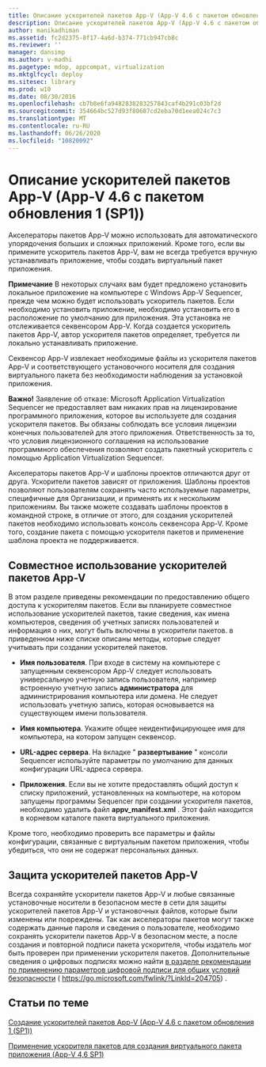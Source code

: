 ```yaml
---
title: Описание ускорителей пакетов App-V (App-V 4.6 с пакетом обновления 1 (SP1))
description: Описание ускорителей пакетов App-V (App-V 4.6 с пакетом обновления 1 (SP1))
author: manikadhiman
ms.assetid: fc2d2375-8f17-4a6d-b374-771cb947cb8c
ms.reviewer: ''
manager: dansimp
ms.author: v-madhi
ms.pagetype: mdop, appcompat, virtualization
ms.mktglfcycl: deploy
ms.sitesec: library
ms.prod: w10
ms.date: 08/30/2016
ms.openlocfilehash: cb7b8e6fa9482838283257843caf4b291c03bf2d
ms.sourcegitcommit: 354664bc527d93f80687cd2eba70d1eea024c7c3
ms.translationtype: MT
ms.contentlocale: ru-RU
ms.lasthandoff: 06/26/2020
ms.locfileid: "10820092"
---
```

# Описание ускорителей пакетов App-V (App-V 4.6 с пакетом обновления 1 (SP1))


Акселераторы пакетов App-V можно использовать для автоматического упорядочения больших и сложных приложений. Кроме того, если вы примените ускоритель пакетов App-V, вам не всегда требуется вручную устанавливать приложение, чтобы создать виртуальный пакет приложения.

**Примечание**  В некоторых случаях вам будет предложено установить локальное приложение на компьютере с Windows App-V Sequencer, прежде чем можно будет использовать ускоритель пакетов. Если необходимо установить приложение, необходимо установить его в расположение по умолчанию для приложения. Эта установка не отслеживается секвенсором App-V. Когда создается ускоритель пакетов App-V, автор ускорителя пакетов определяет, требуется ли локально устанавливать приложение.

 

Секвенсор App-V извлекает необходимые файлы из ускорителя пакетов App-V и соответствующего установочного носителя для создания виртуального пакета без необходимости наблюдения за установкой приложения.

**Важно!**  Заявление об отказе: Microsoft Application Virtualization Sequencer не предоставляет вам никаких прав на лицензирование программного приложения, которое вы используете для создания ускорителя пакетов. Вы обязаны соблюдать все условия лицензии конечных пользователей для этого приложения. Ответственность за то, что условия лицензионного соглашения на использование программного обеспечения позволяют создать пакетный ускоритель с помощью Application Virtualization Sequencer.

 

Акселераторы пакетов App-V и шаблоны проектов отличаются друг от друга. Ускорители пакетов зависят от приложения. Шаблоны проектов позволяют пользователям сохранять часто используемые параметры, специфичные для Организации, и применять их к нескольким приложениям. Вы также можете создавать шаблоны проектов в командной строке, в отличие от этого, для создания ускорителей пакетов необходимо использовать консоль секвенсора App-V. Кроме того, создание пакета с помощью ускорителя пакетов и применение шаблона проекта не поддерживается.

## Совместное использование ускорителей пакетов App-V


В этом разделе приведены рекомендации по предоставлению общего доступа к ускорителям пакетов. Если вы планируете совместное использование ускорителей пакетов, такие сведения, как имена компьютеров, сведения об учетных записях пользователей и информация о них, могут быть включены в ускорители пакетов. в приведенном ниже списке описаны методы, которые следует учитывать при создании ускорителей пакетов.

-   **Имя пользователя**. При входе в систему на компьютере с запущенным секвенсором App-V следует использовать универсальную учетную запись пользователя, например встроенную учетную запись **администратора** для администрирования компьютера или домена. Не следует использовать учетную запись, которая основывается на существующем имени пользователя.

-   **Имя компьютера**. Укажите общее неидентифицирующее имя для компьютера, на котором запущен секвенсор.

-   **URL-адрес сервера**. На вкладке " **развертывание** " консоли Sequencer используйте параметры по умолчанию для данных конфигурации URL-адреса сервера.

-   **Приложения**. Если вы не хотите предоставлять общий доступ к списку приложений, установленных на компьютере, на котором запущены программы Sequencer при создании ускорителя пакетов, необходимо удалить файл **appv\_manifest.xml** . Этот файл находится в корневом каталоге пакета виртуального приложения.

Кроме того, необходимо проверить все параметры и файлы конфигурации, связанные с виртуальным пакетом приложения, чтобы убедиться, что они не содержат персональных данных.

## Защита ускорителей пакетов App-V


Всегда сохраняйте ускорители пакетов App-V и любые связанные установочные носители в безопасном месте в сети для защиты ускорителей пакетов App-V и установочных файлов, которые были изменены или повреждены. Так как акселераторы пакетов могут также содержать данные пароля и сведения о пользователе, необходимо сохранять ускорители пакетов App-V в безопасном месте, а после создания и повторной подписи пакета ускорителя, чтобы издатель мог быть проверен при применении ускорителя пакетов. Дополнительные сведения о цифровых подписях можно найти [в разделе рекомендации по применению параметров цифровой подписи для общих условий безопасности](https://go.microsoft.com/fwlink/?LinkId=204705) ( https://go.microsoft.com/fwlink/?LinkId=204705) .

## Статьи по теме


[Создание ускорителей пакетов App-V (App-V 4.6 с пакетом обновления 1 (SP1))](how-to-create-app-v-package-accelerators--app-v-46-sp1-.md)

[Применение ускорителя пакетов для создания виртуального пакета приложения (App-V 4,6 SP1)](how-to-apply-a-package-accelerator-to-create-a-virtual-application-package---app-v-46-sp1-.md)

 

 





